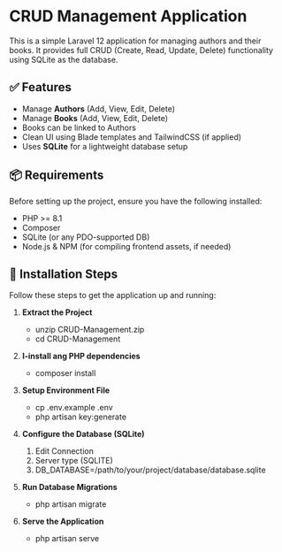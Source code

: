 # CRUD Management Application

This is a simple Laravel 12 application for managing authors and their books. It provides full CRUD (Create, Read, Update, Delete) functionality using SQLite as the database.

## ✅ Features

- Manage **Authors** (Add, View, Edit, Delete)
- Manage **Books** (Add, View, Edit, Delete)
- Books can be linked to Authors
- Clean UI using Blade templates and TailwindCSS (if applied)
- Uses **SQLite** for a lightweight database setup

## 📦 Requirements

Before setting up the project, ensure you have the following installed:

- PHP >= 8.1
- Composer
- SQLite (or any PDO-supported DB)
- Node.js & NPM (for compiling frontend assets, if needed)

## 🚀 Installation Steps

Follow these steps to get the application up and running:

1. **Extract the Project**

    - unzip CRUD-Management.zip
    - cd CRUD-Management

2. **I-install ang PHP dependencies**

    - composer install

3. **Setup Environment File**

    - cp .env.example .env
    - php artisan key:generate

4. **Configure the Database (SQLite)**

    1. Edit Connection
    2. Server type (SQLITE)
    3. DB_DATABASE=/path/to/your/project/database/database.sqlite

5. **Run Database Migrations**

    - php artisan migrate

6. **Serve the Application**

    - php artisan serve




